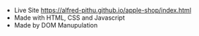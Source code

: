 - Live Site https://alfred-pithu.github.io/apple-shop/index.html
- Made with HTML, CSS and Javascript
- Made by DOM Manupulation
